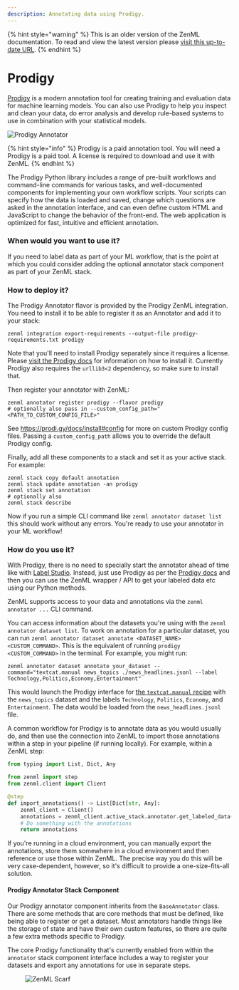 ```yaml
---
description: Annotating data using Prodigy.
---
```


{% hint style="warning" %}
This is an older version of the ZenML documentation. To read and view the latest version please [visit this up-to-date URL](https://docs.zenml.io).
{% endhint %}


# Prodigy

[Prodigy](https://prodi.gy/) is a modern annotation tool for creating training
and evaluation data for machine learning models. You can also use Prodigy to
help you inspect and clean your data, do error analysis and develop rule-based
systems to use in combination with your statistical models.

![Prodigy Annotator](../../.gitbook/assets/prodigy-annotator.png)

{% hint style="info" %} Prodigy is a paid annotation tool. You will need a
Prodigy is a paid tool. A license is required to download and use it with ZenML.
{% endhint %}


The Prodigy Python library includes a range of pre-built workflows and
command-line commands for various tasks, and well-documented components for
implementing your own workflow scripts. Your scripts can specify how the data is
loaded and saved, change which questions are asked in the annotation interface,
and can even define custom HTML and JavaScript to change the behavior of the
front-end. The web application is optimized for fast, intuitive and efficient
annotation.

### When would you want to use it?

If you need to label data as part of your ML workflow, that is the point at
which you could consider adding the optional annotator stack component as part
of your ZenML stack.

### How to deploy it?

The Prodigy Annotator flavor is provided by the Prodigy ZenML integration. You
need to install it to be able to register it as an Annotator and add it to your
stack:

```shell
zenml integration export-requirements --output-file prodigy-requirements.txt prodigy
```

Note that you'll need to install Prodigy separately since it requires a license.
Please [visit the Prodigy docs](https://prodi.gy/docs/install) for information
on how to install it. Currently Prodigy also requires the `urllib3<2`
dependency, so make sure to install that.

Then register your annotator with ZenML:

```shell
zenml annotator register prodigy --flavor prodigy
# optionally also pass in --custom_config_path="<PATH_TO_CUSTOM_CONFIG_FILE>"
```

See https://prodi.gy/docs/install#config for more on custom Prodigy config
files. Passing a `custom_config_path` allows you to override the default Prodigy
config.

Finally, add all these components to a stack and set it as your active stack.
For example:

```shell
zenml stack copy default annotation
zenml stack update annotation -an prodigy
zenml stack set annotation
# optionally also
zenml stack describe
```

Now if you run a simple CLI command like `zenml annotator dataset list` this
should work without any errors. You're ready to use your annotator in your ML
workflow!

### How do you use it?

With Prodigy, there is no need to specially start the annotator ahead of time
like with [Label Studio](label-studio.md). Instead, just use Prodigy as per the
[Prodigy docs](https://prodi.gy) and then you can use the ZenML wrapper / API to
get your labeled data etc using our Python methods.

ZenML supports access to your data and annotations via the `zenml annotator ...`
CLI command.

You can access information about the datasets you're using with the `zenml
annotator dataset list`. To work on annotation for a particular dataset, you can
run `zenml annotator dataset annotate <DATASET_NAME> <CUSTOM_COMMAND>`. This is
the equivalent of running `prodigy <CUSTOM_COMMAND>` in the terminal. For
example, you might run:

```shell
zenml annotator dataset annotate your_dataset --command="textcat.manual news_topics ./news_headlines.jsonl --label Technology,Politics,Economy,Entertainment"
```

This would launch the Prodigy interface for [the `textcat.manual` recipe](https://prodi.gy/docs/recipes#textcat-manual) with the
`news_topics` dataset and the labels `Technology`, `Politics`, `Economy`, and
`Entertainment`. The data would be loaded from the `news_headlines.jsonl` file.

A common workflow for Prodigy is to annotate data as you would usually do, and
then use the connection into ZenML to import those annotations within a step in
your pipeline (if running locally). For example, within a ZenML step:

```python
from typing import List, Dict, Any

from zenml import step
from zenml.client import Client

@step
def import_annotations() -> List[Dict[str, Any]:
    zenml_client = Client()
    annotations = zenml_client.active_stack.annotator.get_labeled_data(dataset_name="my_dataset")
    # Do something with the annotations
    return annotations
```

If you're running in a cloud environment, you can manually export the
annotations, store them somewhere in a cloud environment and then reference or
use those within ZenML. The precise way you do this will be very case-dependent,
however, so it's difficult to provide a one-size-fits-all solution.

#### Prodigy Annotator Stack Component

Our Prodigy annotator component inherits from the `BaseAnnotator` class. There
are some methods that are core methods that must be defined, like being able to
register or get a dataset. Most annotators handle things like the storage of
state and have their own custom features, so there are quite a few extra methods
specific to Prodigy.

The core Prodigy functionality that's currently enabled from within the
`annotator` stack component interface includes a way to register your datasets
and export any annotations for use in separate steps.

<!-- For scarf -->
<figure><img alt="ZenML Scarf" referrerpolicy="no-referrer-when-downgrade" src="https://static.scarf.sh/a.png?x-pxid=f0b4f458-0a54-4fcd-aa95-d5ee424815bc" /></figure>
